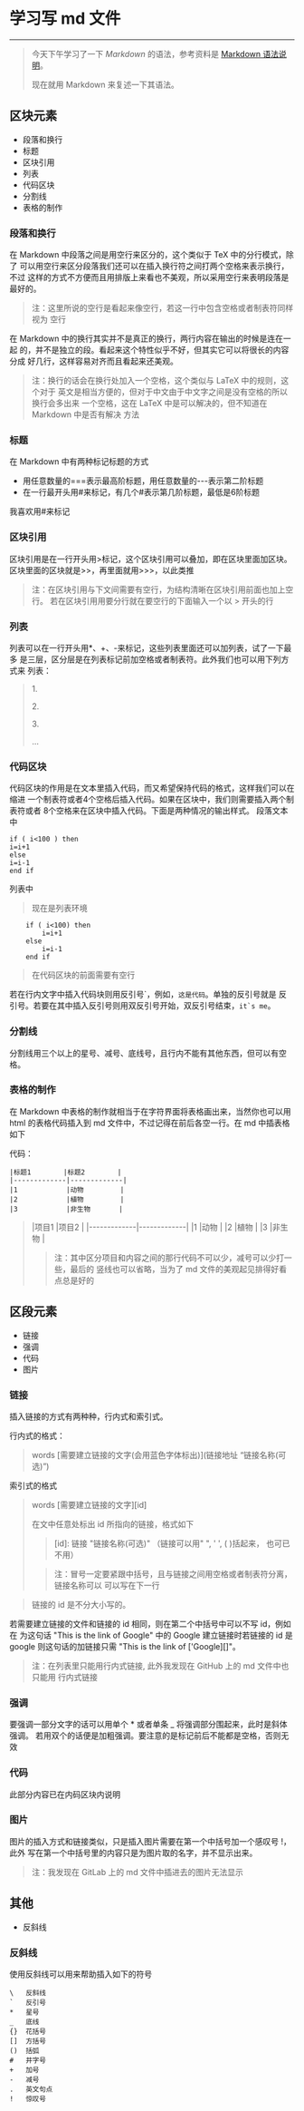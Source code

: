 # 学习写 **md** 文件
-------------

> 今天下午学习了一下 *Markdown* 的语法，参考资料是 [Markdown 语法说明](http://wowubuntu.com/markdown/ "md")。
>
> 现在就用 Markdown 来复述一下其语法。

## 区块元素
+ 段落和换行
+ 标题
+ 区块引用
+ 列表
+ 代码区块
+ 分割线
 + 表格的制作

### 段落和换行
在 Markdown 中段落之间是用空行来区分的，这个类似于 TeX 中的分行模式，除了
可以用空行来区分段落我们还可以在插入换行符之间打两个空格来表示换行，不过
这样的方式不方便而且用排版上来看也不美观，所以采用空行来表明段落是最好的。

> 注：这里所说的空行是看起来像空行，若这一行中包含空格或者制表符同样视为
  空行

在 Markdown 中的换行其实并不是真正的换行，两行内容在输出的时候是连在一起
的，并不是独立的段。看起来这个特性似乎不好，但其实它可以将很长的内容分成
好几行，这样容易对齐而且看起来还美观。

> 注：换行的话会在换行处加入一个空格，这个类似与 LaTeX 中的规则，这个对于
> 英文是相当方便的，但对于中文由于中文字之间是没有空格的所以换行会多出来
> 一个空格，这在 LaTeX 中是可以解决的，但不知道在 Markdown 中是否有解决
> 方法

### 标题
在 Markdown 中有两种标记标题的方式

* 用任意数量的===表示最高阶标题，用任意数量的---表示第二阶标题
* 在一行最开头用#来标记，有几个#表示第几阶标题，最低是6阶标题

我喜欢用#来标记

### 区块引用
区块引用是在一行开头用>标记，这个区块引用可以叠加，即在区块里面加区块。
区块里面的区块就是>>，再里面就用>>>，以此类推

> 注：在区块引用与下文间需要有空行，为结构清晰在区块引用前面也加上空行。
> 若在区块引用用要分行就在要空行的下面输入一个以 > 开头的行

### 列表
列表可以在一行开头用\*、\+、\-来标记，这些列表里面还可以加列表，试了一下最多
是三层，区分层是在列表标记前加空格或者制表符。此外我们也可以用下列方式来
列表：

> 1\.
>
> 2\.
>
> 3\.
>
> \.\.\.

### 代码区块
代码区块的作用是在文本里插入代码，而又希望保持代码的格式，这样我们可以在缩进
一个制表符或者4个空格后插入代码。如果在区块中，我们则需要插入两个制表符或者
8个空格来在区块中插入代码。下面是两种情况的输出样式。
段落文本中

    if ( i<100 ) then
	i=i+1
    else
	i=i-1
    end if

列表中

> 现在是列表环境
>
		if ( i<100) then
			i=i+1
		else
			i=i-1
		end if

> 在代码区块的前面需要有空行

若在行内文字中插入代码块则用反引号\`，例如，`这是代码`。单独的反引号就是
反引号。若要在其中插入反引号则用双反引号开始，双反引号结束，`` it`s me ``。

### 分割线
分割线用三个以上的星号、减号、底线号，且行内不能有其他东西，但可以有空格。

### 表格的制作 ###
在 Markdown 中表格的制作就相当于在字符界面将表格画出来，当然你也可以用
html 的表格代码插入到 md 文件中，不过记得在前后各空一行。在 md 中插表格
如下

代码：

    |标题1        |标题2        |
    |-------------|-------------|
    |1            |动物         |
    |2            |植物         |
    |3            |非生物       |

> |项目1        |项目2        |
  |-------------|-------------|
  |1            |动物         |
  |2            |植物         |
  |3            |非生物       |
>
>> 注：其中区分项目和内容之间的那行代码不可以少，减号可以少打一些，最后的
>> 竖线也可以省略，当为了 md 文件的美观起见排得好看点总是好的


## 区段元素
+ 链接
+ 强调
+ 代码
+ 图片

### 链接
插入链接的方式有两种种，行内式和索引式。

行内式的格式：
> words \[需要建立链接的文字(会用蓝色字体标出)\](链接地址 “链接名称(可选)”)

索引式的格式
> words \[需要建立链接的文字\]\[id\]
>
> 在文中任意处标出 id 所指向的链接，格式如下
 >> \[id\]:	链接  "链接名称(可选)"  （链接可以用" ", ' ', ( )括起来，
  > 也可已不用） 
  >
 >> 注：冒号一定要紧跟中括号，且与链接之间用空格或者制表符分离，链接名称可以
  > 可以写在下一行

> 链接的 id 是不分大小写的。

若需要建立链接的文件和链接的 id 相同，则在第二个中括号中可以不写 id，例如在
为这句话 "This is the link of Google" 中的 Google 建立链接时若链接的 id 是
google 则这句话的加链接只需 "This is the link of \['Google\][]"。

> 注：在列表里只能用行内式链接, 此外我发现在 GitHub 上的 md 文件中也只能用
>     行内式链接

### 强调
要强调一部分文字的话可以用单个 \* 或者单条 \_ 将强调部分围起来，此时是斜体强调。
若用双个的话便是加粗强调。要注意的是标记前后不能都是空格，否则无效

### 代码
此部分内容已在内码区块内说明

### 图片
图片的插入方式和链接类似，只是插入图片需要在第一个中括号加一个感叹号 \!，此外
写在第一个中括号里的内容只是为图片取的名字，并不显示出来。

> 注：我发现在 GitLab 上的 md 文件中插进去的图片无法显示

## 其他
+ 反斜线

### 反斜线
使用反斜线可以用来帮助插入如下的符号

	\   反斜线
	`   反引号
	*   星号
	_   底线
	{}  花括号
	[]  方括号
	()  括弧
	#   井字号
	+   加号
	-   减号
	.   英文句点
	!   惊叹号
